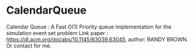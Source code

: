 # CalendarQueue
Calendar Queue : A Fast O(1) Priority queue implementation for the simulation event set problem
Link paper : https://dl.acm.org/doi/abs/10.1145/63039.63045, author: RANDY BROWN.
Or contact for me.
